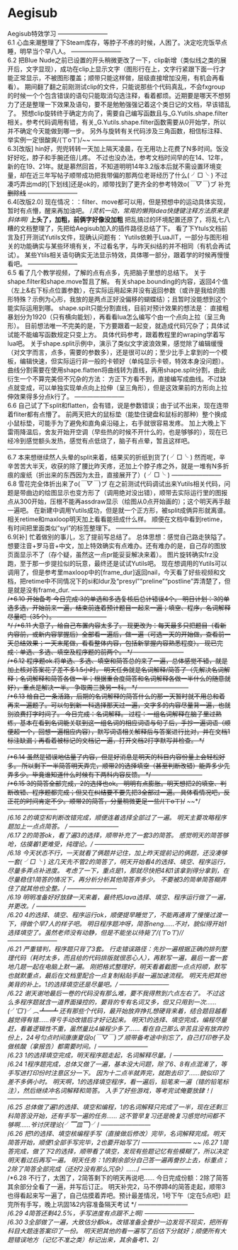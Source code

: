 # Aegisub
Aegisub特效学习
    ————————    
6.1
心血来潮整理了下Steam库存，等脖子不疼的时候，人困了。决定吃完饭早点睡，明早当个早八人。
    ————————    
6.2
把Blue Nude之前已设置的开头稍微更改了一下，clip新增（类似线之类的展开后，文字显现），成功在clip上显示文字（图形行在上，文字行紧跟下面一行才能正常显示，不被图形覆盖；顺带只能这样做，层级直接增加没用，有机会再看看）。
期间翻了翻之前刚测试clip的文件，只能说那些个代码真乱，不会fxgroup的时候一个个包含错误的语句只能取消勾选注释，看着都烦。近期要是哪天不想努力了还是整理一下效果及语句，要不是勉勉强强记着这个类日记的文档，早该错乱了。
预想clip旋转终于确定方向了，需要自己编写函数且与_G.Yutils.shape.filter相关。参考代码调用有错，有关_G.Yutils.shape.filter函数需要从0开始学，所以并不确定今天能做到哪一步。
另外与旋转有关代码涉及三角函数，相信标注释、举实例一定很酸爽/(ㄒoㄒ)/~~
    ————————    
6.3[改版]
hin好，兜兜转转一天加上隔天凌晨，在无用功上花费了N多时间。饭没好好吃，脖子和手腕还倍儿疼。
不过也没办法，参考文档时间早的在14、12年，新的在19、21年。就是慕然回首，不知道明明14年3.2版本后就不需设置环境变量，却在近三年写帖子顺带成功把我带偏的那两位老哥经历了什么( ╯□╰ )
不过凑巧弄出md的[下划线]还是ok的，顺带找到了更齐全的参考特效o(*￣▽￣*)ブ
补充~~删除线~~
    ————————    
6.4[改版2.0]
现在情况：：filter、move都可以用，但是预想中的运动具体实现，暂时有点懵，醒来再加油吧。
/*灵机一动，常用的懒狗idea快捷键注释方法原来是斜体啊*/
**上头了，加粗，前俩字好像没加粗**
把乱搞过的环境配置还原了，将乱七八糟的文档整理了，先把给Aegisub加入的插件路径总结了下。
看了下Ytuls文档前言及打开测试Yutils文件，现确认问题有：
Yutils依赖于LuaJIT，一部分与图形相关的功能确实与某些环境有关，不过看名字，与昨天纠结的并不相同（有机会再试试）。
某些Ytils相关语句确实无法显示特效，具体哪一部分，跟着学的时候再慢慢看吧。
    ————————    
6.5
看了几个教学视频，了解的点有点多，先把脑子里想的总结下。
关于shape.filter和shape.move暂且了解。
有关shape.bounding的内容，返回4个值（左上&右下标点位置参数），在实际运用起来并没有返回参数（或许是我给的图形特殊？示例为心形，我放的是两点正好没偏移的蝴蝶结）；且暂时没能想到这个能实际运用到哪。
shape.spilt只能分割直线，目前对预计效果的想法是：
直接粗暴划分为1920（只有横向能划），再看看lua怎么编写个由一个点向上拉（呈三角形）。
目前想法唯一不完美的是，下方要跟着一起变，就造成代码冗杂了；具体试试能不能编写函数规定只变上方。
具体代码参考，跟着教程里的wraping学着写lua吧。
关于shape.split示例中，演示了类似文字波浪效果，感觉除了编辑缓慢（对文字而言，点多，需要的参数多），还是很可以的；至少比手上拿到的一个模板，编辑快速，但实际运行非一般的卡顿好（单纯显示卡顿，特效本身没问题）。
曲线分割需要在使用shape.flatten将曲线转为直线，再用shape.split分割，由此衍生一个不算完美但不冗杂的方法：
方正下方看不到，直接编写成曲线。不过缺点就变成，可以单独实现单点向上拉伸（呈三角形），但是这效果前的方形向上拉伸效果得多分点k行了。
    ————————    
6.6
自己试了下split和flatten，会有错，说是参数错误；由于试不出来，现在连带着fliter都有点懵了。
前两天把大的鼠标垫（能垫住键盘和鼠标的那种）整个换成小鼠标垫，可能手为了避免和直角桌沿碰上，右手就很容易发疼。
加上大晚上下雷雨降温后，舍友开始开空调（早些热的时候不开什么的，也是够够的），现在已经冷到感觉额头发热，感觉有点低烧了，脑子有点晕，暂且这样吧。
    ————————    
6.7
本来想继续然人头晕的split来着，结果买的折纸到货了( ╯□╰ )
然而呢，辛辛苦苦大半天，收获的除了腰比昨天疼，还加上个脖子疼之外，就是一堆有N多折痕的废纸（折出来的东西因为太丑，直接展开了）( ╯□╰ )
    ————————    
6.8
雪花完全体折出来了o(*￣▽￣*)ブ
在之前测试代码调试出来Yutils相关代码，问题是带曲边的绘图显示也变方形了（调用绝对没出错），顺带去实际运行里的图报点从300开始，压根不能再assdraw显示（绘图从0点开始画的）；这个明天再手敲一遍吧。
在新建中调用Yutils成功，但是就一个正方形，被split成俩异形就离谱。相关retime和maxloop明天加上看看能扭成什么样。
顺便在文档中看到retime，有时间把里面类似“syl”的标签整理下。
    ————————    
6.9[补]
忙着做别的事儿，忘了提前写总结了。
总体思想：感觉自己路走狭隘了。
想要注音+罗马音+中文，加上特效确实有点难办。还有难办的是，自己存的图放页面显示不了（存个疑，虽然这一点pr能妥妥解决来着）。
图片旋转确实frz没跑，至于那一步提拉似的玩意，最终还是试试Yutils吧。
现在想调用的Yutils可以调用了，但是参考里maxloop中的[frame_dur]返回nail，今天看了好些视频和文档，把retime中不同情况下的si和ldur及“presyl”“preline”“postline”弄清楚了，但是就是没有frame_dur.
    ————————    
~~/*6.10
开始备考
今日完成:3的单选和多选复核后总计错误4个。
明日计划：3的单选多选，开始前来一遍，结束前连着预计题目一起来一遍；填空、程序，名词解释尽量吧（35个）。
    ————————    
*/
/*6.11
大意了，给自己布置内容太多了。
现更改为：每天最多只把题目（看新内容前，或新内容掌握后）全部看一遍后，做一遍（可选一天的开始做，查看前一天总结效果；一天末尾做，看看整体内容，包括新掌握内容熟悉程度）。
现已完成：单选、多选、填空及程序题的前两个。
*/
    ————————    
/*6.12
程序题ok.将单选、多选、填空和简答总的来了一遍，总体感觉不错，就是加上核对答案花了差不多1.5小时。
明天任务就是名词解释/简答了（先解决名词解释；名词解释和简答各做一半；根据重合度简答和名词解释各做一半什么的随意就好），重点是解决一半。
争取周三换另一科。
*/
    ————————    
/*6.13
给自己一条活路，后期的名词解释的简答什么的那一天暂时就不用总和着再来一遍题了。可以匀到新一科选择那天过一遍，文字多的内容尽量背一遍，也就别浪费打字时间了。
今日完成：名词解释。
过程：一组名词解释在脑子里过熟练，基本在看到名词能关联到这一组名词的相应词语与句子后，手抄一遍词语（顺便超一个，回想一遍相应内容），默写词语相关解释后与答案进行比对，并在文档1标注缺漏；再看着被标记的文档记一遍，打开文档2打字默写并检查。
*/
    ————————    
/*6.14
虽然是错误地估量了内容，但是好消息是明天的科目内容份量上会轻松好多。
所以剩下一半简答明天弄完，顺带2的选择填空（甚至判断改错）能弄多少先弄多少。毕竟谁知道什么时候有下两科内容反馈。
*/
    ————————    
/*6.15
3的简答全部完成，2的选择也ok。
明明有点膨胀。明天想把2的填空、判断改错、程序题都完成；但又在纠结要不要先把3全部过一遍。
具体看情况吧，反正花的时间肯定不少。顺带2的简答，分量稍微更足一些/(ㄒoㄒ)/~~
~~*/
    ————————    
/*6.16
2的填空和判断改错完成，顺便连着选择全部过了一遍。
明天主要攻略程序题加上一点点简答。
*/
    ————————    
/*6.17
2的简答ok，看了遍3的选择，顺带补充了一套3的简答。
感觉明天的简答够呛，估摸着1更难受，纯理论。*/
    ————————    
/*6.18
今天状态不行，一天就看了俩题并记住，加上昨天提前记的俩题，还没凑够一套( ╯□╰ )
这几天先不管2的简答了，明天开始看4的选择、填空、程序运行，尽量多弄点补进度。
考虑了一下，重点是1，那就尽快把4和1该拿到得分拿到，在尽量稳住1简答的情况下，再分析分析其他简答弄多少。
不要被3的简单简答糊弄住了就其他也全整。*/
    ————————    
/*6.19
明明准备好好放肆一天来着，最终把Java选择、填空、程序运行做了一遍，并更改。*/
    ————————    
/*6.20
4的选择、填空、程序运行ok，顺便提早睡觉了，不能再通宵了慢慢过渡一下，得做个早7人的样子吧。
明日程序题冲呀，简答neng……不对，貌似得开始1选择填空了。虽然老师没有动静，但是不能坐以待毙了/(ㄒoㄒ)/*/
    ————————    
/*6.21
严重错判，程序题只背了3套。
行走错误路径：先抄一遍根据正确的排列整理代码（耗时太多，而且给的代码排版就很恶心人），再默写一遍，最后一套一套地几题一起在电脑上默一遍。
刚把格式整理好，明天看着截图一点点捋顺，默写也就默重点，最后在文档里配合一点复制粘贴手敲一遍加速流程。
明天先把其他美背的补上。1的选择填空还是尽量吧。*/
    ————————    
/*6.22
谢天谢地最后一卷的代码没有那么难，要不我得熬到六点左右了。
不过这么多程序题就含一道界面操控的，要背的专有名词又多，但又只用到一次……(╯‵□′)╯︵┻━┻
还有那些个代码，最开始放弃挣扎想硬背来着，结合题目越看越觉得有错……得亏手动改错后才好记起来。
明天1的选择、填空完成，编程尽量赶，看着逻辑性不重，虽然量比4编程少多了……
看在自己那么辛苦且没有放弃的份上，24号匀点时间康康夏促o(*￣▽￣*)ブ
顺带备考途中别忘了，自己打印卷子及做核酸（拿报告）都需要时间。*/
    ————————    
/*6.23
1的选择填空完成，明天程序题走起，名词解释尽量。*/
    ————————    
/*6.24
1程序题完成，总体又做了一遍，基本没大问题，除了6、8有点混淆了，等手写进打印份时注意区分一下。
因为十二点半就弄完，就跑去印了……貌似印了差不多俩小时。
明天啊，1的选择填空程序，看一遍后，铅笔来一遍（错的铅笔标注），然后继续冲名词解释和简答。
入手了好些游戏，等考完试俺要放肆！*/
    ————————    
/*6.25
总体做了遍1的选择、填空和编程，1的名词解释只完成了一半，现在还剩三科简答没开始，还有手写一遍的任务……
这不管早复习还是晚复习感觉时间都不够啊……爷讨厌理论(╯▔皿▔)╯*/
    ————————    
/*6.26
把1的选择、填空核编程手写（直接做后修改）完毕，名词解释完成。明天简答开始，顺便1全部手写完毕，2也要开始写了*/
    ————————    ~~
/*6.27
1简答完成，做了下2的选择，顺带看了填空，发现有些题记忆有些模糊了，所以决定明天看过后再写一遍。
明天任务：1的剩余部分自己答一遍再誊抄上去，标重点；2除了简答全部完成（还好2没有那么冗杂）……*/
    ————————    
/*6.28
不行了，太困了，2简答剩下的明天再说吧……
今日完成份额：2除了简答其余部分全看了一遍，并写后订正。
明天补完2，马不停蹄4的简答走起，顺带3也得看起来写一遍了，自己估摸着弄吧。预计最差情况，1号下午（定在5点吧）赶完所有手写，晚上巩固1&2内容准备隔天考试
*/
    ————————    
/*6.29
4简答还剩42.5%，手写进度有点跟不上啊*/
    ————————    
/*6.30
3全部做了一遍，大致估分都ok。改错准备全誊抄一边发现不现实，把所有科目大题连答案印了一份。
明天把其他的看一遍写了后估下分就好；顺便所有大题错误地方（记忆不准之类）标记出来，其余备考1、2*/


